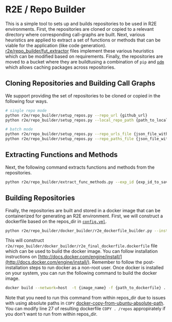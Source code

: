 # R2E / Repo Builder

This is a simple tool to sets up and builds repositories to be used in R2E environments. First, the repositories are cloned or copied to a relevant directory where corresponding call-graphs are built. Next, various heuristics are applied to extract a set of functions or methods that can be viable for the application (like code generation). [r2e/repo_builder/fut_extractor](r2e/repo_builder/fut_extractor) files implement these various heuristics which can be modified based on requirements. Finally, the repositories are moved to a bucket where they are buildtusing a combination of `pip` and [`pdm`](pdm-project.org) which allows caching packages across repositories. 


## Cloning Repositories and Building Call Graphs
We support providing the set of repositories to be cloned or copied in the following four ways. 

```sh
# single repo mode
python r2e/repo_builder/setup_repos.py --repo_url {github_url}
python r2e/repo_builder/setup_repos.py --local_repo_path {path_to_local_repo_dir}

# batch mode
python r2e/repo_builder/setup_repos.py --repo_urls_file {json_file_with_repo_urls}
python r2e/repo_builder/setup_repos.py --repo_paths_file {json_file_with_repo_paths}
```

## Extracting Functions and Methods
Next, the following command extracts functions and methods from the repositories. 

```sh
python r2e/repo_builder/extract_func_methods.py --exp_id {exp_id_to_save_extracted_results}
```

## Building Repositories
Finally, the repositories are built and stored in a docker image that can be containerized for generating an R2E environment. First, we will construct a dockerfile based on the repos_dir in [`config.yml`](config.yml).

```sh
python r2e/repo_builder/docker_builder/r2e_dockerfile_builder.py --install_batch_size {num_repos_to_build_in_parallel}
```

This will construct `r2e/repo_builder/docker_builder/r2e_final_dockerfile.dockerfile` file which can be used to build the docker image. You can follow installation instructions on [http://docs.docker.com/engine/install/](http://docs.docker.com/engine/install/). Remember to follow the post-installation steps to run docker as a non-root user. Once docker is installed on your system, you can run the following command to build the docker image. 

```sh
docker build --network=host  -t {image_name} -f {path_to_dockerfile} .
```

Note that you need to run this command from within repos_dir due to issues with using absolute paths in `COPY` [docker-copy-from-ubuntu-absolute-path](https://stackoverflow.com/questions/47012495/docker-copy-from-ubuntu-absolute-path). You can modify line 27 of resulting dockerfile `COPY . /repos` appropirately if you don't want to run from within repos_dir.

